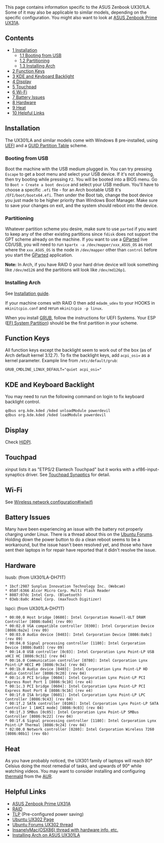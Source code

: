 This page contains information specific to the ASUS Zenbook UX301LA. Some of it may also be applicable to similar models, depending on the specific configuration. You might also want to look at [ASUS Zenbook Prime UX31A](/index.php/ASUS_Zenbook_Prime_UX31A "ASUS Zenbook Prime UX31A").

## Contents

*   [1 Installation](#Installation)
    *   [1.1 Booting from USB](#Booting_from_USB)
    *   [1.2 Partitioning](#Partitioning)
    *   [1.3 Installing Arch](#Installing_Arch)
*   [2 Function Keys](#Function_Keys)
*   [3 KDE and Keyboard Backlight](#KDE_and_Keyboard_Backlight)
*   [4 Display](#Display)
*   [5 Touchpad](#Touchpad)
*   [6 Wi-Fi](#Wi-Fi)
*   [7 Battery Issues](#Battery_Issues)
*   [8 Hardware](#Hardware)
*   [9 Heat](#Heat)
*   [10 Helpful Links](#Helpful_Links)

## Installation

The UX301LA and similar models come with Windows 8 pre-installed, using [UEFI](/index.php/UEFI "UEFI") and a [GUID Partition Table](/index.php/GUID_Partition_Table "GUID Partition Table") scheme.

### Booting from USB

Boot the machine with the USB medium plugged in. You can try pressing `Escape` to get a boot menu and select your USB device. If it's not showing, then try booting while pressing `F2`. You will be booted into a BIOS menu. Go to `Boot > Create a boot device` and select your USB medium. You'll have to choose a specific `.efi` file - for an Arch bootable USB it's `/EFI/boot/bootx64.efi`. Then under the Boot tab, change the boot device you just made to be higher priority than Windows Boot Manager. Make sure to save your changes on exit, and the system should reboot into the device.

### Partitioning

Whatever partition scheme you desire, make sure to use `parted` if you want to keep any of the other existing partitions since `fdisk` does not support the GPT scheme already on the machine. If you want to use a [GParted](/index.php/GParted "GParted") live CD/USB, you will need to run `kpartx -a /dev/mapper/xxx_ASUS_OS` as root where the `xxx_ASUS_OS` is the node in `/dev/mapper` other than `control` before you start the [GParted](/index.php/GParted "GParted") application.

**Note:** In Arch, if you have RAID 0 your hard drive device will look something like `/dev/md126` and the partitions will look like `/dev/md126p1`.

### Installing Arch

See [Installation guide](/index.php/Installation_guide "Installation guide").

If your machine comes with RAID 0 then add `mdadm_udev` to your HOOKS in `mkinitcpio.conf` and rerun `mkinitcpio -p linux`.

When you install [GRUB](/index.php/GRUB "GRUB"), follow the instructions for UEFI Systems. Your ESP ([EFI System Partition](/index.php/EFI_System_Partition "EFI System Partition")) should be the first partition in your scheme.

## Function Keys

All function keys except the backlight seem to work out of the box (as of Arch default kernel 3.12.7). To fix the backlight keys, add `acpi_osi=` as a kernel parameter. Example line from `/etc/default/grub`:

 `GRUB_CMDLINE_LINUX_DEFAULT="quiet acpi_osi="` 

## KDE and Keyboard Backlight

You may need to run the following command on login to fix keyboard backlight control.

```
qdbus org.kde.kded /kded unloadModule powerdevil
qdbus org.kde.kded /kded loadModule powerdevil
```

## Display

Check [HiDPI](/index.php/HiDPI "HiDPI").

## Touchpad

xinput lists it as "ETPS/2 Elantech Touchpad" but it works with a xf86-input-synaptics driver. See [Touchpad Synaptics](/index.php/Touchpad_Synaptics "Touchpad Synaptics") for detail.

## Wi-Fi

See [Wireless network configuration#iwlwifi](/index.php/Wireless_network_configuration#iwlwifi "Wireless network configuration")

## Battery Issues

Many have been experiencing an issue with the battery not properly charging under Linux. There is a thread about this on the [Ubuntu Forums](http://ubuntuforums.org/showthread.php?t=2195607). Holding down the power button to do a clean reboot seems to be a workaround, but the issue hasn't been resolved yet, and those who have sent their laptops in for repair have reported that it didn't resolve the issue.

## Hardware

lsusb: (from UX301LA-DH71T)

```
* 1bcf:2987 Sunplus Innovation Technology Inc. (Webcam)
* 058f:6366 Alcor Micro Corp. Multi Flash Reader
* 8087:07dc Intel Corp. (Bluetooth)
* 03eb:8a0c Atmel Corp. (maxTouch Digitizer)

```

lspci: (from UX301LA-DH71T)

```
* 00:00.0 Host bridge [0600]: Intel Corporation Haswell-ULT DRAM Controller [8086:0a04] (rev 09)
* 00:02.0 VGA compatible controller [0300]: Intel Corporation Device [8086:0a2e] (rev 09)
* 00:03.0 Audio device [0403]: Intel Corporation Device [8086:0a0c] (rev 09)
* 00:04.0 Signal processing controller [1180]: Intel Corporation Device [8086:0a03] (rev 09)
* 00:14.0 USB controller [0c03]: Intel Corporation Lynx Point-LP USB xHCI HC [8086:9c31] (rev 04)
* 00:16.0 Communication controller [0780]: Intel Corporation Lynx Point-LP HECI #0 [8086:9c3a] (rev 04)
* 00:1b.0 Audio device [0403]: Intel Corporation Lynx Point-LP HD Audio Controller [8086:9c20] (rev 04)
* 00:1c.0 PCI bridge [0604]: Intel Corporation Lynx Point-LP PCI Express Root Port 1 [8086:9c10] (rev e4)
* 00:1c.3 PCI bridge [0604]: Intel Corporation Lynx Point-LP PCI Express Root Port 4 [8086:9c16] (rev e4)
* 00:1f.0 ISA bridge [0601]: Intel Corporation Lynx Point-LP LPC Controller [8086:9c43] (rev 04)
* 00:1f.2 SATA controller [0106]: Intel Corporation Lynx Point-LP SATA Controller 1 [AHCI mode] [8086:9c03] (rev 04)
* 00:1f.3 SMBus [0c05]: Intel Corporation Lynx Point-LP SMBus Controller [8086:9c22] (rev 04)
* 00:1f.6 Signal processing controller [1180]: Intel Corporation Lynx Point-LP Thermal [8086:9c24] (rev 04)
* 02:00.0 Network controller [0280]: Intel Corporation Wireless 7260 [8086:08b1] (rev 6b)

```

## Heat

As you have probably noticed, the UX301 family of laptops will reach 80° Celsius doing the most remedial of tasks, and upwards of 90° while watching videos. You may want to consider installing and configuring [thermald](https://aur.archlinux.org/packages/thermald/) from the [AUR](/index.php/AUR "AUR").

## Helpful Links

*   [ASUS Zenbook Prime UX31A](/index.php/ASUS_Zenbook_Prime_UX31A "ASUS Zenbook Prime UX31A")
*   [RAID](/index.php/RAID "RAID")
*   [TLP](/index.php/TLP "TLP") (Pre-configured power saving)
*   [Ubuntu UX302 Page](https://help.ubuntu.com/community/AsusZenbookUX302)
*   [Ubuntu Forums UX302 thread](http://ubuntuforums.org/showthread.php?t=2205704&page=3)
*   [InsanelyMac(OSX86) thread with hardware info, etc.](http://www.insanelymac.com/forum/topic/295153-asus-ux301la-haswell-dev-guide-1091-newer/)
*   [Installing Arch on ASUS UX301LA](https://github.com/chrisberkhout/kiste)